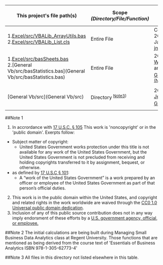 |This project's file path(s)|Scope *(Directory/File/Function)*|Author(s) Attribution *(Year/Name)*|[Licence.md](Licence.md) Number/Title|
|---|---|---|---|
|1.[Excel/src/VBALib_ArrayUtils.bas](Excel/src/VBALib_ArrayUtils.bas)<br>2.[Excel/src/VBALib_List.cls](Excel/src/VBALib_List.cls)  |Entire File|Copyright (c) 2012-2014+ James Nylen <jnylen@gmail.com>|[2:The MIT License (MIT)](LICENSE.md#attribution-license-2)|
|1.[Excel/src/basSheets.bas](Excel/src/basStatistics.bas)<br>2.[General Vb/src/basStatistics.bas](General Vb/src/basStatistics.bas)|Entire File|2016-2017 [William Young](mailto:wmyoung708@gmail.com) and [Jeremy D. Gerdes](mailto:jeremy.gerdes@navy.mil)<sup>[(Note1)](NOTICE.md#note-1) [(Note2)](NOTICE.md#note-2)</sup> |[1: Public Domain Dedication CC0 1.0] (LICENSE.md#attribution-license-1)|
|[General Vb/src](General Vb/src)|Directory <sup>[Note3](NOTICE.md#note-3))</sup>|2013-2015 [Jeremy D. Gerdes](mailto:jeremy.gerdes@navy.mil)<sup>[(Note1)](Notice.md#Note-1)</sup> |[1: Public Domain Dedication CC0 1.0] (LICENSE.md#attribution-license-1)|

##Note 1
1. In accrordance with [17 U.S.C. § 105](https://www.copyright.gov/title17/92chap1.html#105) This work is 'noncopyright' or in the 'public domain'. Exerpts follow:
  * Subject matter of copyright: 
    * United States Government works protection under this title is not available for any work of the United States Government, but the United States Government is not precluded from receiving and holding copyrights transferred to it by assignment, bequest, or otherwise.
  * as defined by [17 U.S.C § 101](https://www.copyright.gov/title17/92chap1.html#101):
    * A “work of the United States Government” is a work prepared by an officer or employee of the United States Government as part of that person’s official duties.
2. This work is in the public domain within the United States, and copyright and related rights in the work worldwide are waived through the [CC0 1.0 Universal public domain dedication](https://creativecommons.org/publicdomain/zero/1.0/).
3. Inclusion of any of this public source contribution does not in any way imply endorsment of these efforts by a [U.S. government agency, official, or employee.](https://www.usa.gov/government-works)

##Note 2
The initial calculations are being built during Managing Small Business Data Analytics class at Regent University. Those functions that are mentioned as being derived from the course text of 'Essentials of Business Analytics ISBN 978-1-305-62773-4' 

##Note 3
All files in this directory not listed elsewhere in this table.
